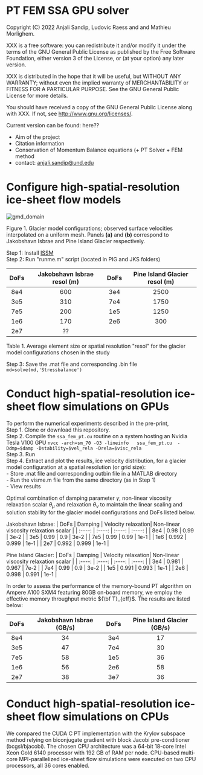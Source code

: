 # PT FEM SSA GPU solver


Copyright (C) 2022 Anjali Sandip, Ludovic Raess and and Mathieu Morlighem.

XXX is a free software: you can redistribute it and/or modify it under the terms of the GNU General Public License as published by the Free Software Foundation, either version 3 of the License, or (at your option) any later version.

XXX is distributed in the hope that it will be useful, but WITHOUT ANY WARRANTY; without even the implied warranty of MERCHANTABILITY or FITNESS FOR A PARTICULAR PURPOSE. See the GNU General Public License for more details.

You should have received a copy of the GNU General Public License along with XXX. If not, see http://www.gnu.org/licenses/.

Current version can be found:  here??


- Aim of the project
- Citation information
- Conservation of Momentum Balance equations (+ PT Solver + FEM method
- contact: anjali.sandip@und.edu

# Configure high-spatial-resolution ice-sheet flow models 

![gmd_domain](https://user-images.githubusercontent.com/60862184/204933517-d4b81b5b-acb3-4256-a8be-02439db7f3dc.png)

Figure 1. Glacier model configurations; observed surface velocities interpolated on a uniform mesh. Panels $\textbf{(a)}$ and $\textbf{(b)}$  correspond to Jakobshavn Isbrae and Pine Island Glacier respectively.

Step 1: Install [ISSM](https://issm.jpl.nasa.gov/download/) <br>
Step 2: Run "runme.m" script (located in PIG and JKS folders) <br>
 
| DoFs |  Jakobshavn Isbrae resol (m) | DoFs | Pine Island Glacier resol (m)|       
| :----: | :----: | :----: | :----: | 
| 8e4 | 600 | 3e4 | 2500 | 
| 3e5 | 310 | 7e4 | 1750 |
| 7e5 | 200 | 1e5 | 1250 |
| 1e6 | 170 | 2e6 |  300 |
| 2e7 | ?? |

Table 1.  Average element size or spatial resolution "resol" for the glacier model configurations chosen in the study <br>

Step 3: Save the .mat file and corresponding .bin file
`md=solve(md,'Stressbalance')`

# Conduct high-spatial-resolution ice-sheet flow simulations on GPUs
To perform the numerical experiments described in the pre-print,  <br>
Step 1. Clone or download this repository.  <br>
Step 2. Compile the `ssa_fem_pt.cu` routine on a system hosting an Nvidia Tesla V100 GPU `nvcc -arch=sm_70 -O3 -lineinfo   ssa_fem_pt.cu  -Ddmp=$damp -Dstability=$vel_rela -Drela=$visc_rela`   <br>
Step 3. Run  <br>
Step 4. Extract and plot the results, ice velocity distribution, for a glacier model configuration at a spatial resolution (or grid size): <br>
        - Store .mat file and corresponding outbin file in a MATLAB directory <br>
        - Run the visme.m file from the same directory (as in Step 1) <br>
        - View results <br>

Optimal combination of damping parameter $\gamma$,  non-linear viscosity relaxation scalar $\theta_{\mu}$ and relaxation $\theta_v$  to maintain the linear scaling and solution stability for the glacier model configurations and DoFs listed below.

Jakobshavn Isbrae:
| DoFs |  Damping | Velocity relaxation| Non-linear viscosity relaxation scalar |
| :----: | :----: | :----: | :----: |
| 8e4 | 0.98 | 0.99 | 3e-2 |
| 3e5 | 0.99 | 0.9 | 3e-2 |
| 7e5 | 0.99 | 0.99 | 1e-1 |
| 1e6 | 0.992 | 0.999 | 1e-1 |
| 2e7 | 0.992 | 0.999 | 1e-1 |


Pine Island Glacier:
| DoFs |  Damping | Velocity relaxation| Non-linear viscosity relaxation scalar |
| :----: | :----: | :----: | :----: |
| 3e4 | 0.981 | 0.967 | 7e-2 |
| 7e4 | 0.99 | 0.9 | 3e-2 |
| 1e5 | 0.991 | 0.993 | 1e-1 |
| 2e6 | 0.998 | 0.991 | 1e-1 |



In order to assess the performance of the memory-bound PT algorithm on Ampere A100 SXM4 featuring 80GB on-board memory, we employ the effective memory throughput metric  ${\bf T}_{eff}$.  The results are listed below:

| DoFs |  Jakobshavn Isbrae (GB/s)  | DoFs | Pine Island Glacier (GB/s)|       
| :----: | :----: | :----: | :----: | 
| 8e4 | 34 | 3e4 | 17 | 
| 3e5 | 47 | 7e4 | 30 |
| 7e5 | 58 | 1e5 | 36 |
| 1e6 | 56 | 2e6 | 58 |
| 2e7 | 38 | 3e7 | 36 |

# Conduct high-spatial-resolution ice-sheet flow simulations on CPUs
We compared the CUDA C PT implementation with the Krylov subspace method relying on biconjugate gradient with block Jacobi pre-conditioner (bcgsl/bjacobi). The chosen CPU architecture was a 64-bit 18-core Intel Xeon Gold 6140 processor with 192 GB of RAM per node. CPU-based multi-core MPI-parallelized ice-sheet flow simulations were executed on two CPU processors, all 36 cores enabled.

